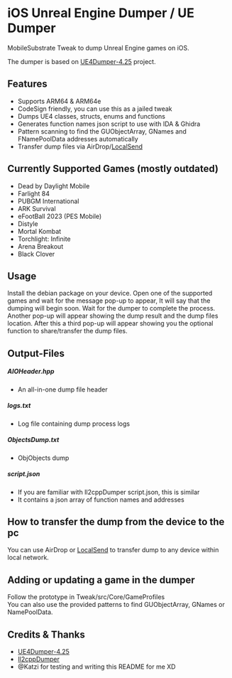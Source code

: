 # iOS Unreal Engine Dumper / UE Dumper

MobileSubstrate Tweak to dump Unreal Engine games on iOS.

The dumper is based on [UE4Dumper-4.25](https://github.com/guttir14/UnrealDumper-4.25)
project.

## Features

* Supports ARM64 & ARM64e
* CodeSign friendly, you can use this as a jailed tweak
* Dumps UE4 classes, structs, enums and functions
* Generates function names json script to use with IDA & Ghidra
* Pattern scanning to find the GUObjectArray, GNames and FNamePoolData addresses automatically
* Transfer dump files via AirDrop/[LocalSend](https://github.com/localsend/localsend)

## Currently Supported Games (mostly outdated)

* Dead by Daylight Mobile
* Farlight 84
* PUBGM International
* ARK Survival
* eFootBall 2023 (PES Mobile)
* Distyle
* Mortal Kombat
* Torchlight: Infinite
* Arena Breakout
* Black Clover

## Usage

Install the debian package on your device.
Open one of the supported games and wait for the message pop-up to appear, It will say that the dumping will begin soon.
Wait for the dumper to complete the process.
Another pop-up will appear showing the dump result and the dump files location.
After this a third pop-up will appear showing you the optional function to share/transfer the dump files.

## Output-Files

##### AIOHeader.hpp

* An all-in-one dump file header

##### logs.txt

* Log file containing dump process logs

##### ObjectsDump.txt

* ObjObjects dump

##### script.json

* If you are familiar with Il2cppDumper script.json, this is similar
* It contains a json array of function names and addresses

## How to transfer the dump from the device to the pc

You can use AirDrop or [LocalSend](https://github.com/localsend/localsend) to transfer dump to any device within local network.

## Adding or updating a game in the dumper

Follow the prototype in Tweak/src/Core/GameProfiles<br/>
You can also use the provided patterns to find GUObjectArray, GNames or NamePoolData.

## Credits & Thanks

* [UE4Dumper-4.25](https://github.com/guttir14/UnrealDumper-4.25)
* [Il2cppDumper](https://github.com/Perfare/Il2CppDumper/blob/master/README.md)
* @Katzi for testing and writing this README for me XD

